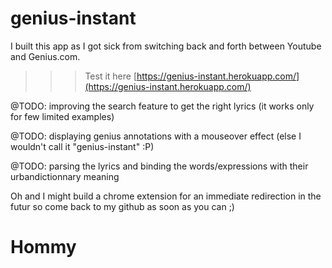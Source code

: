 # genius-instant

I built this app as I got sick from switching back and forth between Youtube and Genius.com.

>>>Test it here [https://genius-instant.herokuapp.com/](https://genius-instant.herokuapp.com/)

@TODO: improving the search feature to get the right lyrics (it works only for few limited examples)

@TODO: displaying genius annotations with a mouseover effect (else I wouldn't call it "genius-instant" :P)

@TODO: parsing the lyrics and binding the words/expressions with their urbandictionnary meaning

Oh and I might build a chrome extension for an immediate redirection in the futur so come back to my github as soon as you can ;)


# Hommy
